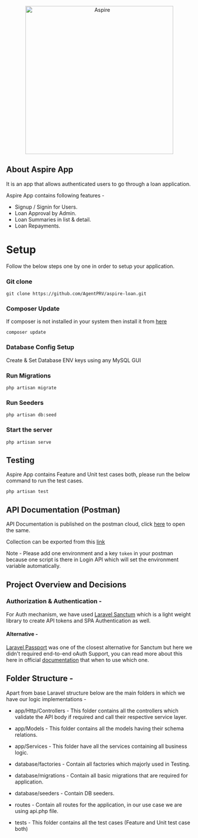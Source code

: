 <p align="center"><img src="https://assets-global.website-files.com/5ed5b60be1889f546024ada0/5ed8a32c8e1f40c8d24bc32b_Aspire%20Logo%402x.webp" width="400" alt="Aspire"></a></p>


## About Aspire App

It is an app that allows authenticated users to go through a loan application.

Aspire App contains following features - 

- Signup / Signin for Users.
- Loan Approval by Admin.
- Loan Summaries in list & detail.
- Loan Repayments.


# Setup


Follow the below steps one by one in order to setup your application.
### Git clone
````
git clone https://github.com/AgentPRV/aspire-loan.git
````

### Composer Update
If composer is not installed in your system then install it from [here](https://getcomposer.org/download/)
````
composer update
````
### Database Config Setup
Create & Set Database ENV keys using any MySQL GUI

### Run Migrations
````
php artisan migrate
````

### Run Seeders
````
php artisan db:seed
````

### Start the server
````
php artisan serve
````

## Testing
Aspire App contains Feature and Unit test cases both, please run the below command to run the test cases.

````
php artisan test
````

## API Documentation (Postman)
API Documentation is published on the postman cloud, click [here](https://documenter.getpostman.com/view/2470580/2s93m8xKRu) to open the same.

Collection can be exported from this [link](https://api.postman.com/collections/2470580-b80013ad-d635-4a8c-abb0-87356632c1b9?access_key=PMAT-01H1HN84KZPN392XXRCCY82K0B)


Note - Please add one environment and a key `token` in your postman because one script is there in Login API which will set the environment variable automatically.

## Project Overview and Decisions

### Authorization & Authentication - 
For Auth mechanism, we have used [Laravel Sanctum](https://laravel.com/docs/10.x/sanctum) which is a light weight library to create API tokens and SPA Authentication as well.

#### Alternative - 
[Laravel Passport](https://laravel.com/docs/10.x/passport) was one of the closest alternative for Sanctum but here we didn't required end-to-end oAuth Support, you can read more about this here in official [documentation](https://laravel.com/docs/10.x/passport#passport-or-sanctum) that when to use which one.

## Folder Structure - 

Apart from base Laravel structure below are the main folders in which we have our logic implementations - 

* app/Http/Controllers - This folder contains all the controllers which validate the API body if required and call their respective service layer.

* app/Models - This folder contains all the models having their schema relations.

* app/Services - This folder have all the services containing all business logic.

* database/factories - Contain all factories which majorly used in Testing.

* database/migrations - Contain all basic migrations that are required for application.

* database/seeders - Contain DB seeders.

* routes - Contain all routes for the application, in our use case we are using api.php file.

* tests - This folder contains all the test cases (Feature and Unit test case both)
